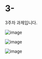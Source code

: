 # 3-
3주차 과제입니다.

 ![image](https://user-images.githubusercontent.com/52922458/165937396-2f31598c-a5e1-4b68-b112-1f139abef4fd.png)
 
 
![image](https://user-images.githubusercontent.com/52922458/165937422-bac6e87f-98ee-4ec9-a1fd-9c37463698eb.png)


![image](https://user-images.githubusercontent.com/52922458/165937445-704ba433-159b-47f0-baff-6c0e15fa6447.png)

